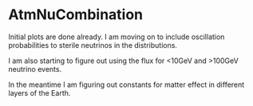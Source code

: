 # AtmNuCombination

Initial plots are done already. I am moving on to include oscillation probabilities to sterile neutrinos in the distributions.

I am also starting to figure out using the flux for <10GeV and >100GeV neutrino events.

In the meantime I am figuring out constants for matter effect in different layers of the Earth.
